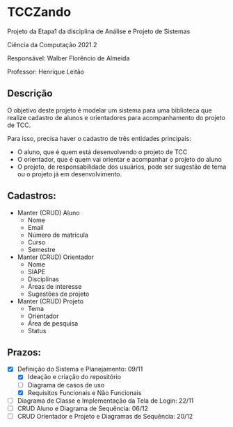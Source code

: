 <h1> TCCZando </h1>

Projeto da Etapa1 da disciplina de Análise e Projeto de Sistemas

Ciência da Computação 2021.2

Responsável: Walber Florêncio de Almeida

Professor: Henrique Leitão

<h2> Descrição </h2>

O objetivo deste projeto é modelar um sistema para uma biblioteca que realize cadastro de alunos e orientadores para acompanhamento do projeto de TCC.

Para isso, precisa haver o cadastro de três entidades principais:
- O aluno, que é quem está desenvolvendo o projeto de TCC
- O orientador, que é quem vai orientar e acompanhar o projeto do aluno
- O projeto, de responsabilidade dos usuários, pode ser sugestão de tema ou o projeto já em desenvolvimento.

<h2> Cadastros: </h2>

- Manter (CRUD) Aluno
    - Nome
    - Email
    - Número de matrícula
    - Curso
    - Semestre
- Manter (CRUD) Orientador
    - Nome
    - SIAPE
    - Disciplinas
    - Áreas de interesse
    - Sugestões de projeto
- Manter (CRUD) Projeto
    - Tema
    - Orientador
    - Área de pesquisa
    - Status 

<h2> Prazos: </h2>

- [x] Definição do Sistema e Planejamento: 09/11
    - [x] Ideação e criação do repositório
    - [ ] Diagrama de casos de uso
    - [x] Requisitos Funcionais e Não Funcionais
- [ ] Diagrama de Classe e Implementação da Tela de Login: 22/11
- [ ] CRUD Aluno e Diagrama de Sequência: 06/12
- [ ] CRUD Orientador e Projeto e Diagramas de Sequência: 20/12

